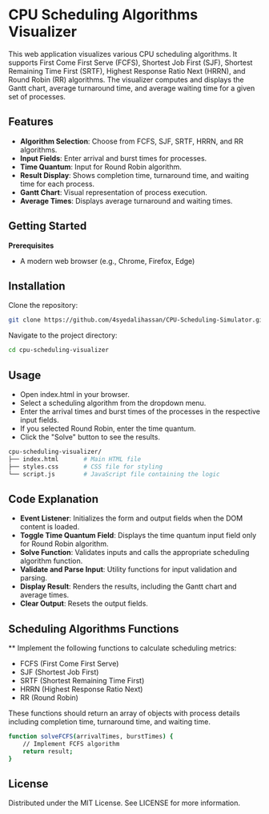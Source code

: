 # CPU Scheduling Algorithms Visualizer

This web application visualizes various CPU scheduling algorithms. It supports First Come First Serve (FCFS), Shortest Job First (SJF), Shortest Remaining Time First (SRTF), Highest Response Ratio Next (HRRN), and Round Robin (RR) algorithms. The visualizer computes and displays the Gantt chart, average turnaround time, and average waiting time for a given set of processes.

## Features
- **Algorithm Selection**: Choose from FCFS, SJF, SRTF, HRRN, and RR algorithms.
- **Input Fields**: Enter arrival and burst times for processes.
- **Time Quantum**: Input for Round Robin algorithm.
- **Result Display**: Shows completion time, turnaround time, and waiting time for each process.
- **Gantt Chart**: Visual representation of process execution.
- **Average Times**: Displays average turnaround and waiting times.

## Getting Started

**Prerequisites**
- A modern web browser (e.g., Chrome, Firefox, Edge)

## Installation
Clone the repository:
```bash
git clone https://github.com/4syedalihassan/CPU-Scheduling-Simulator.git
```
Navigate to the project directory:
```bash
cd cpu-scheduling-visualizer
```

## Usage
- Open index.html in your browser.
- Select a scheduling algorithm from the dropdown menu.
- Enter the arrival times and burst times of the processes in the respective input fields.
- If you selected Round Robin, enter the time quantum.
- Click the "Solve" button to see the results.

```bash
cpu-scheduling-visualizer/
├── index.html       # Main HTML file
├── styles.css       # CSS file for styling
└── script.js        # JavaScript file containing the logic
```
## Code Explanation

- **Event Listener**: Initializes the form and output fields when the DOM content is loaded.
- **Toggle Time Quantum Field**: Displays the time quantum input field only for Round Robin algorithm.
- **Solve Function**: Validates inputs and calls the appropriate scheduling algorithm function.
- **Validate and Parse Input**: Utility functions for input validation and parsing.
- **Display Result**: Renders the results, including the Gantt chart and average times.
- **Clear Output**: Resets the output fields.

## Scheduling Algorithms Functions

** Implement the following functions to calculate scheduling metrics:

- FCFS (First Come First Serve)
- SJF (Shortest Job First)
- SRTF (Shortest Remaining Time First)
- HRRN (Highest Response Ratio Next)
- RR (Round Robin)

These functions should return an array of objects with process details including completion time, turnaround time, and waiting time.

```bash
function solveFCFS(arrivalTimes, burstTimes) {
    // Implement FCFS algorithm
    return result;
}
```

## License
Distributed under the MIT License. See LICENSE for more information.
